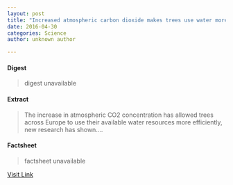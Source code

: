 ```yaml
---
layout: post
title: "Increased atmospheric carbon dioxide makes trees use water more efficiently"
date: 2016-04-30
categories: Science
author: unknown author

---
```



#### Digest
>digest unavailable

#### Extract
>The increase in atmospheric CO2 concentration has allowed trees across Europe to use their available water resources more efficiently, new research has shown....

#### Factsheet
>factsheet unavailable

[Visit Link](http://phys.org/news350559676.html)


